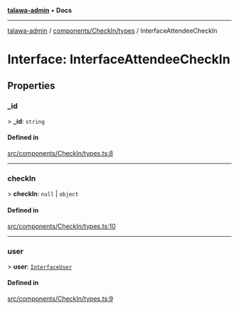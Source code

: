 [**talawa-admin**](../../../../README.md) • **Docs**

***

[talawa-admin](../../../../modules.md) / [components/CheckIn/types](../README.md) / InterfaceAttendeeCheckIn

# Interface: InterfaceAttendeeCheckIn

## Properties

### \_id

\> **\_id**: `string`

#### Defined in

[src/components/CheckIn/types.ts:8](https://github.com/PalisadoesFoundation/talawa-admin/blob/6393648179f5fe59037f42564a6a7bc1ca4e7f9d/src/components/CheckIn/types.ts#L8)

***

### checkIn

\> **checkIn**: `null` \| `object`

#### Defined in

[src/components/CheckIn/types.ts:10](https://github.com/PalisadoesFoundation/talawa-admin/blob/6393648179f5fe59037f42564a6a7bc1ca4e7f9d/src/components/CheckIn/types.ts#L10)

***

### user

\> **user**: [`InterfaceUser`](InterfaceUser.md)

#### Defined in

[src/components/CheckIn/types.ts:9](https://github.com/PalisadoesFoundation/talawa-admin/blob/6393648179f5fe59037f42564a6a7bc1ca4e7f9d/src/components/CheckIn/types.ts#L9)
